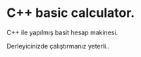 # C++ basic calculator.

C++ ile yapılmış basit hesap makinesi.

Derleyicinizde çalıştırmanız yeterli..

